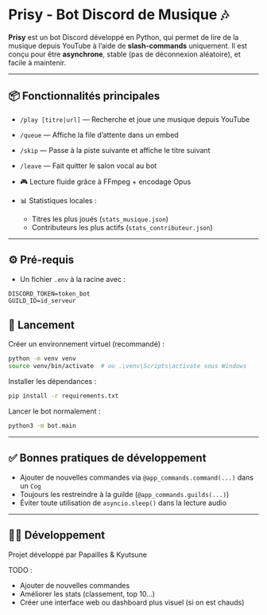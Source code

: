 # Prisy - Bot Discord de Musique 🎶

**Prisy** est un bot Discord développé en Python, qui permet de lire de la musique depuis YouTube à l’aide de **slash-commands** uniquement.
Il est conçu pour être **asynchrone**, stable (pas de déconnexion aléatoire), et facile à maintenir.

---

## 📦 Fonctionnalités principales

* `/play [titre|url]` — Recherche et joue une musique depuis YouTube
* `/queue` — Affiche la file d’attente dans un embed
* `/skip` — Passe à la piste suivante et affiche le titre suivant
* `/leave` — Fait quitter le salon vocal au bot
* 🎮 Lecture fluide grâce à FFmpeg + encodage Opus
* 📊 Statistiques locales :

  * Titres les plus joués (`stats_musique.json`)
  * Contributeurs les plus actifs (`stats_contributeur.json`)

---

## ⚙️ Pré-requis
* Un fichier `.env` à la racine avec :

```
DISCORD_TOKEN=token_bot
GUILD_ID=id_serveur
```

## 🚀 Lancement

Créer un environnement virtuel (recommandé) :

```bash
python -m venv venv
source venv/bin/activate  # ou .\venv\Scripts\activate sous Windows
```

Installer les dépendances :

```bash
pip install -r requirements.txt
```

Lancer le bot normalement :

```bash
python3 -m bot.main
```

---

## ✅ Bonnes pratiques de développement

* Ajouter de nouvelles commandes via `@app_commands.command(...)` dans un `Cog`
* Toujours les restreindre à la guilde (`@app_commands.guilds(...)`)
* Éviter toute utilisation de `asyncio.sleep()` dans la lecture audio

---

## 👨‍💻 Développement

Projet développé par Papailles & Kyutsune

TODO : 

* Ajouter de nouvelles commandes
* Améliorer les stats (classement, top 10…)
* Créer une interface web ou dashboard plus visuel (si on est chauds)
